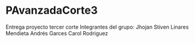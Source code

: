 # PAvanzadaCorte3
Entrega proyecto tercer corte
Integrantes del grupo: 
Jhojan Stiven Linares Mendieta
Andrés Garces
Carol Rodriguez
